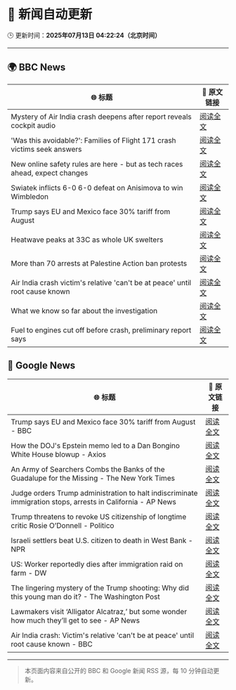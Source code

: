 # 🧠 新闻自动更新

🕒 更新时间：**2025年07月13日 04:22:24（北京时间）**

---

## 🌍 BBC News

| 🌐 标题 | 🔗 原文链接 |
|--------|-------------|
| Mystery of Air India crash deepens after report reveals cockpit audio | [阅读全文](https://www.bbc.com/news/articles/cx2gy78gpnqo) |
| 'Was this avoidable?': Families of Flight 171 crash victims seek answers | [阅读全文](https://www.bbc.com/news/articles/c5ylv04r1eyo) |
| New online safety rules are here - but as tech races ahead, expect changes | [阅读全文](https://www.bbc.com/news/articles/cj0mn7gmpplo) |
| Swiatek inflicts 6-0 6-0 defeat on Anisimova to win Wimbledon | [阅读全文](https://www.bbc.com/sport/tennis/articles/cdx5dnwr2pjo) |
| Trump says EU and Mexico face 30% tariff from August | [阅读全文](https://www.bbc.com/news/articles/cyvj13d9ylpo) |
| Heatwave peaks at 33C as whole UK swelters | [阅读全文](https://www.bbc.com/news/articles/c5y2jd5yye9o) |
| More than 70 arrests at Palestine Action ban protests | [阅读全文](https://www.bbc.com/news/articles/cq6mjg13dz6o) |
| Air India crash victim's relative 'can't be at peace' until root cause known | [阅读全文](https://www.bbc.com/news/articles/c80pmv1leg5o) |
| What we know so far about the investigation | [阅读全文](https://www.bbc.com/news/articles/c5y5nq170z4o) |
| Fuel to engines cut off before crash, preliminary report says | [阅读全文](https://www.bbc.com/news/articles/c79qrez8gqlo) |

## 📰 Google News

| 🌐 标题 | 🔗 原文链接 |
|--------|-------------|
| Trump says EU and Mexico face 30% tariff from August - BBC | [阅读全文](https://news.google.com/rss/articles/CBMiWkFVX3lxTE1VMEFaSVV1VERUMnJ5OFlzcm5Va1BRMGdKalgyVnJ0em94T0RmOTdWZmxndXJoNlF1dk96X2ljMHdfZ29qMHMzRjBxUUp2V0xHZUZ0c3NpMEdGUdIBX0FVX3lxTE4yTG53SGJoQllFSS1BMGtuU0ZyMHEtaVYxM0d5dUJ3V19RR3RhbUhrZEhMamhPNnF2YWQtYXJkelZEOFRSdTFEbmhsYzZERmp5aWxFRGZWTnRIbmItdkJJ?oc=5) |
| How the DOJ's Epstein memo led to a Dan Bongino White House blowup - Axios | [阅读全文](https://news.google.com/rss/articles/CBMidEFVX3lxTE1rTlVMNHdoRE1zdnA2VkhnelZpai1vWk9JVFIxR0RKWnNSZTh2VWlZeWRLMmNTY3BWRExadi0tMDZaa19sX1NVMmVfaWdXUi1zdkV5UV9lejZCWHhOMXhDY2JkZWFlYmUzajUzSFc3ZE1Sc1dv?oc=5) |
| An Army of Searchers Combs the Banks of the Guadalupe for the Missing - The New York Times | [阅读全文](https://news.google.com/rss/articles/CBMiugFBVV95cUxPamg4NmQ0b1NZd3N6b0JRQXhiT2FqODZ4RXkwek5WT3NoNEN4Qk9naHNNUkdDWGRqZGE4cGpOaGJMSmoxV3A4bnIxVEpvaXlWYlFfMVQwMFZUdTFoNExMTnpsaTRRSk96YnI0Ymltc2d5THhDTjd0U0ZHSExsZ1VqOHpIVzZPX2VfUnhIVlpfdkc0M0R5OWNvYk9CS1p2aWZ5WnNUNENuSDZMV1NFb0lIN19OcEdJMkxFREE?oc=5) |
| Judge orders Trump administration to halt indiscriminate immigration stops, arrests in California - AP News | [阅读全文](https://news.google.com/rss/articles/CBMinAFBVV95cUxNMDJ2emlnT01OTG5vN1lNT0l3UDBFaHhUU2JnS1VtWFUyQVBvcGlrVXFZVzZlclJYTjJmWjVRNkJvd0pfRzhNdnRYU3lKZ1VKUGVPVGE4YUZQRGMwZW1wWVBLa2J5aV84cXZWc0FUbEQzeUtFd3kweWlqdGxDQ2hWX3dJYjFGZnNBWWNSR3Q0alR3VDFWSzB4SGVpaUU?oc=5) |
| Trump threatens to revoke US citizenship of longtime critic Rosie O’Donnell - Politico | [阅读全文](https://news.google.com/rss/articles/CBMikwFBVV95cUxNTUJYbHU3VmU4Zk5DVXVPQmc5a0Z1amI1ejFuWTRmWVNLc0p6c0p4ZkFhekFyLUJmMDJ2VWxjWTdIRG9jc2FWenBIZDBVMnV5R1piNXdYc1pFcGxLMDFiS2lZVGl1M2ZOdFloMnJWZzBGYnNfelFmbmFrYjQxSEV4V042N3RTU0FyYmJjemZlMTlnZms?oc=5) |
| Israeli settlers beat U.S. citizen to death in West Bank - NPR | [阅读全文](https://news.google.com/rss/articles/CBMijwFBVV95cUxQMk15cFJWRmcxb3hscUJLWDBNQ21XVEdiZ0d1QUNDY0VIMEU0SUdpOF9JQnZjWmVPVWdudjh5a0pTal8tUVlvOFRXU3hpdTdVeGVVMGZ2VHRXRUJPb2tHMFhXMHFDZTJncnJCWkkzWllPb09BMmxncjNlUVBFNExNelRaeVhvQTdyTUtYd1B3SQ?oc=5) |
| US: Worker reportedly dies after immigration raid on farm - DW | [阅读全文](https://news.google.com/rss/articles/CBMikwFBVV95cUxQbUt1YzZSQ3hOaWlTanFQeUVKeVJTY0gyMnZRcnUtYVZ0bWxJUjFlOHZMa040eUprRXpFU2Q2UlRBSWZ4X3V1cGlTV3gxZXFZXzgwUjhZLUtqdGRCQS1mTVJqMVo5d1NSb3YwQkpCQzVzYUdsMVl0VS02X24yMXdkWWFYYU83WllYMjZqMFJhRUl1S3fSAZMBQVVfeXFMTkt4TkkzUzFjc3RxTXpXNkRSQlRaaVJXdGNnWFgweWk3SW43RzZlRU95WmJJMGNab01nNGJFOGNsb0RGUmt4N1h2NmFMOUg3WnBVLWVmakwwdFExRTBxMkxJS3cwVjQ3dVJic0tNMTFzMUx1YkZpMmFqaEFzNWxoME91Z3RrTVlDaXdhelBrYk92VExn?oc=5) |
| The lingering mystery of the Trump shooting: Why did this young man do it? - The Washington Post | [阅读全文](https://news.google.com/rss/articles/CBMingFBVV95cUxNU0RxLUdqNWg5bzRrZm43aVdZN05LY0MxcUpYQkx2b1dRYkpnbG90a1dqWEZlcFBtWTVQbU9LelJzemRqSDFxM1dITC1OT0xLaVlpenpxYzM0VGlrWkJTMExBLTQxR29xSGtGQU1SSDJEYTNNaEhMMkdseUNzVnZES2NLT3JrM08ydzl5VFRDb1E2U1BVT2RFUnc4TWk0QQ?oc=5) |
| Lawmakers visit ‘Alligator Alcatraz,’ but some wonder how much they’ll get to see - AP News | [阅读全文](https://news.google.com/rss/articles/CBMirAFBVV95cUxNRTlPWVBTaGgtY1Y5aGU4a3NkZW9hZ1llSjV3UndVMmtVclUxdGNURmVWOXVMano3VC1Jc3JpRGtKeGVQVE0xWC0zemI0WlBKWlpYczdnZGhQeDU0cmJSN2FISy1mUlpqTHZwMGdNc3hCaTVVUmRsdXR5MDE2eTgwNlJzWkNDczhIeFkyX0VQZm5NYzlqcW85djE5QzBFSF95a0tEY2NhVmZrN3dE?oc=5) |
| Air India crash: Victim's relative 'can't be at peace' until root cause known - BBC | [阅读全文](https://news.google.com/rss/articles/CBMiWkFVX3lxTE12LXVTVHVuMkVOMHBJTW9RZ0RsR2J6VVc4T3JKMmVSUTc5V0NPSFppWW5TcEV1NXJJcjBMUG1DUUpnT0FXMGdLMzRtaFFoTkdYNk9vRDNsNFJad9IBX0FVX3lxTE5LbW9ubmNtMy1NanYwT0QyeHQ3ZG5QaHpCSWUwVm5BN2lGcW5ucEhMb2doVHNTcmJLVk1WQUlSUm9QTFY2SVV2cVNNSVo5MUItcmpzRm5HbnQyUmdkZ1hZ?oc=5) |

---
> 本页面内容来自公开的 BBC 和 Google 新闻 RSS 源，每 10 分钟自动更新。